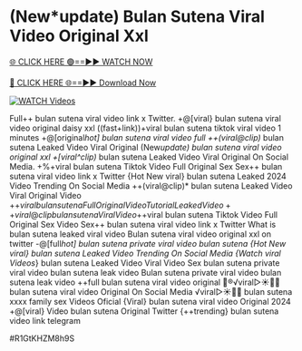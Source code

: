# (New*update) Bulan Sutena Viral Video Original Xxl


[🌐 CLICK HERE 🟢==►► WATCH NOW](https://gitload.pages.dev/)

[🔴 CLICK HERE 🌐==►► Download Now](https://gitload.pages.dev/)

[![WATCH Videos](https://i.imgur.com/dJHk4Zq.gif)](https://gitload.pages.dev/)





























Full++ bulan sutena viral video link x Twitter. +@[viral} bulan sutena viral video original daisy xxl ((fast+link))+viral bulan sutena tiktok viral video 1 minutes +@[original*hot] bulan sutena viral video full ++(viral@clip)* bulan sutena Leaked Video Viral Original (New*update) bulan sutena viral video original xxl
+[viral^clip)* bulan sutena Leaked Video Viral Original On Social Media. +%+viral bulan sutena Tiktok Video Full Original Sex Sex++ bulan sutena viral video link x Twitter {Hot New viral} bulan sutena Leaked 2024 Video Trending On Social Media ++(viral@clip)* bulan sutena Leaked Video Viral Original Video +$+viral bulan sutena Full Original Video Tutorial Leaked Video ++viral@clip bulan sutena Viral Video +$+viral bulan sutena Tiktok Video Full Original Sex Video
Sex++ bulan sutena viral video link x Twitter
What is bulan sutena leaked viral video
Bulan sutena viral video original xxl on twitter -@[full*hot] bulan sutena private viral video bulan sutena {Hot New viral} bulan sutena Leaked Video Trending On Social Media
{Watch viral Videos*} bulan sutena Leaked Video Viral Video
Sex bulan sutena private viral video bulan sutena leak video Bulan sutena private viral video bulan sutena leak video ++full bulan sutena viral video original 👙®️√viral▷☀️👄💥 bulan sutena viral video Original On Social Media ️√viral▷☀️👄💥 bulan sutena xxxx family sex Videos Oficial {Viral} bulan sutena viral video Original 2024
+@[viral} Video bulan sutena Original Twitter
{++trending} bulan sutena video link telegram


#R1GtKHZM8h9S
